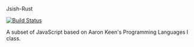 Jsish-Rust

[![Build
Status](https://travis-ci.org/atti1a/jsish-rust.svg?branch=master)](https://travis-ci.org/atti1a/jsish-rust)

A subset of JavaScript based on Aaron Keen's Programming Languages I class.
